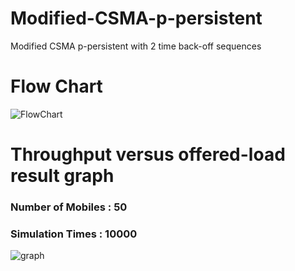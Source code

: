 # Modified-CSMA-p-persistent
Modified CSMA p-persistent with 2 time back-off sequences



# Flow Chart
![FlowChart](https://user-images.githubusercontent.com/54461378/87699276-9595c680-c7cf-11ea-8a18-9dc4c6454d8b.jpg)


# Throughput versus offered-load result graph
### Number of Mobiles : 50
### Simulation Times  : 10000

![graph](https://user-images.githubusercontent.com/54461378/87699629-181e8600-c7d0-11ea-88a8-0a802f4bf048.png)
